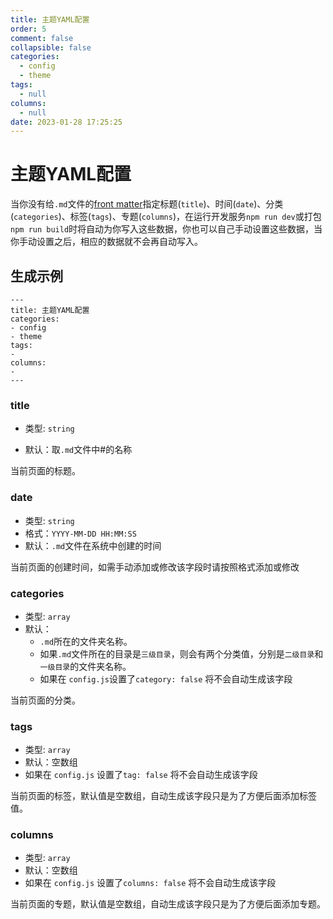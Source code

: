 ```yaml
---
title: 主题YAML配置
order: 5
comment: false
collapsible: false
categories: 
  - config
  - theme
tags: 
  - null
columns: 
  - null
date: 2023-01-28 17:25:25
---
```


# 主题YAML配置

当你没有给`.md`文件的[front matter](https://v2.vuepress.vuejs.org/zh/guide/page.html#frontmatter)指定标题(`title`)、时间(`date`)、分类(`categories`)、标签(`tags`)、专题(`columns`)，在运行开发服务`npm run dev`或打包`npm run build`时将自动为你写入这些数据，你也可以自己手动设置这些数据，当你手动设置之后，相应的数据就不会再自动写入。

## 生成示例

```text
---
title: 主题YAML配置
categories:
- config
- theme
tags:
-
columns:
-
---
```

### title

- 类型: `string`

- 默认：取`.md`文件中#的名称

当前页面的标题。

### date

- 类型: `string`
- 格式：`YYYY-MM-DD HH:MM:SS`
- 默认：`.md`文件在系统中创建的时间

当前页面的创建时间，如需手动添加或修改该字段时请按照格式添加或修改

### categories

- 类型: `array`
- 默认：
  - `.md`所在的文件夹名称。
  - 如果`.md`文件所在的目录是`三级目录`，则会有两个分类值，分别是`二级目录`和`一级目录`的文件夹名称。
  - 如果在 `config.js`设置了`category: false` 将不会自动生成该字段

当前页面的分类。

### tags

- 类型: `array`
- 默认：空数组
- 如果在 `config.js` 设置了`tag: false` 将不会自动生成该字段

当前页面的标签，默认值是空数组，自动生成该字段只是为了方便后面添加标签值。

### columns

- 类型: `array`
- 默认：空数组
- 如果在 `config.js` 设置了`columns: false` 将不会自动生成该字段

当前页面的专题，默认值是空数组，自动生成该字段只是为了方便后面添加专题。

<!-- ### archives
- 类型: `array`
- 默认：空数组
- 如果在 `config.js` 设置了`archives: false` 将不会自动生成归档页 -->
